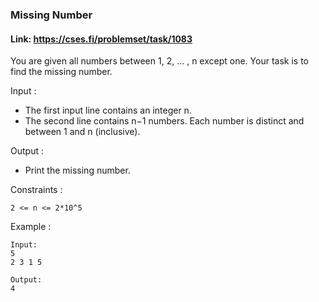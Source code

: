 ### Missing Number

#### Link: https://cses.fi/problemset/task/1083

You are given all numbers between 1, 2, ... , n except one. Your task is to find the missing number.

Input :
  - The first input line contains an integer n.
  - The second line contains n−1 numbers. Each number is distinct and between 1 and n (inclusive).

Output :
- Print the missing number.

Constraints :
```
2 <= n <= 2*10^5
```

Example :
```
Input:
5
2 3 1 5

Output:
4
```